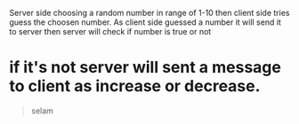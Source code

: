 Server side choosing a random number in range of 1-10 then client side tries guess the choosen number.
As client side guessed a number it will send it to server then server will check if number is true or not 
# if it's not server will sent a message to client as increase or decrease.


> selam

